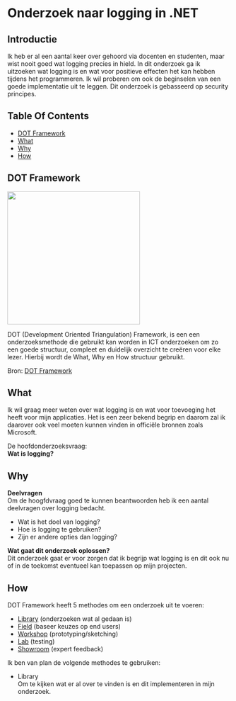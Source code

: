 # Onderzoek naar logging in .NET

## Introductie
Ik heb er al een aantal keer over gehoord via docenten en studenten, maar wist nooit goed wat logging precies in hield. In dit onderzoek ga ik uitzoeken wat logging is en wat voor positieve effecten het kan hebben tijdens het programmeren. Ik wil proberen om ook de beginselen van een goede implementatie uit te leggen. Dit onderzoek is gebasseerd op security principes.

## Table Of Contents
- [DOT Framework](#dot-framework)
- [What](#what)
- [Why](#why)
- [How](#How)

## DOT Framework

<img src=https://user-images.githubusercontent.com/58031089/114270834-cd543680-9a0e-11eb-9b01-7248641fab13.png width="300" height="300" />

DOT (Development Oriented Triangulation) Framework, is een een onderzoeksmethode die gebruikt kan worden in ICT onderzoeken om zo een goede structuur, compleet en duidelijk overzicht te creëren voor elke lezer. Hierbij wordt de What, Why en How structuur gebruikt.

Bron: [DOT Framework](https://ictresearchmethods.nl/The_DOT_Framework)

## What
Ik wil graag meer weten over wat logging is en wat voor toevoeging het heeft voor mijn applicaties. Het is een zeer bekend begrip en daarom zal ik daarover ook veel moeten kunnen vinden in officiële bronnen zoals Microsoft. 

De hoofdonderzoeksvraag:  
**Wat is logging?**

## Why  
**Deelvragen**  
Om de hoogfdvraag goed te kunnen beantwoorden heb ik een aantal deelvragen over logging bedacht.  
- Wat is het doel van logging?
- Hoe is logging te gebruiken?
- Zijn er andere opties dan logging?  

**Wat gaat dit onderzoek oplossen?**  
Dit onderzoek gaat er voor zorgen dat ik begrijp wat logging is en dit ook nu of in de toekomst eventueel kan toepassen op mijn projecten.


## How
DOT Framework heeft 5 methodes om een onderzoek uit te voeren:
- [Library](https://ictresearchmethods.nl/Category:Library) (onderzoeken wat al gedaan is)
- [Field](https://ictresearchmethods.nl/Category:Field) (baseer keuzes op end users) 
- [Workshop](https://ictresearchmethods.nl/Category:Workshop) (prototyping/sketching)
- [Lab](https://ictresearchmethods.nl/Category:Lab) (testing)
- [Showroom](https://ictresearchmethods.nl/Category:Showroom) (expert feedback)

Ik ben van plan de volgende methodes te gebruiken:  
- Library  
Om te kijken wat er al over te vinden is en dit implementeren in mijn onderzoek.  
